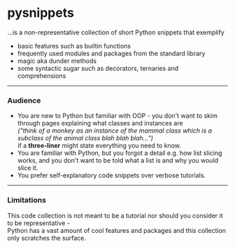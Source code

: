 # pysnippets

...is a non-representative collection of short Python snippets that exemplify

- basic features such as builtin functions
- frequently used modules and packages from the standard library
- magic aka dunder methods
- some syntactic sugar such as decorators, ternaries and comprehensions

---

### Audience

- You are new to Python but familiar with OOP - you don't want to skim through pages explaining what classes and
  instances are
  <br/>*("think of a monkey as an instance of the mammal class which is a subclass of the animal class blah blah
  blah...")*<br/>
  if a **three-liner** might state everything you need to know.
- You are familiar with Python, but you forgot a detail e.g. how list slicing works, and you don't want to be told what
  a list is and why you would slice it.
- You prefer self-explanatory code snippets over verbose tutorials.

---

### Limitations

This code collection is not meant to be a tutorial nor should you consider it to be representative - <br/>
Python has a vast amount of cool features and packages and this collection only scratches the surface.